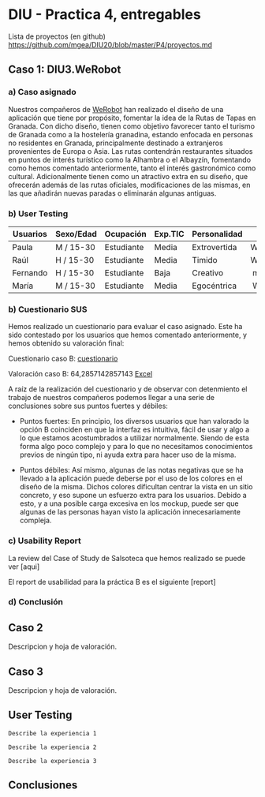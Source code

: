 # DIU - Practica 4, entregables

Lista de proyectos (en github) https://github.com/mgea/DIU20/blob/master/P4/proyectos.md


## Caso 1: DIU3.WeRobot
### a) Caso asignado

   Nuestros compañeros de [WeRobot](https://github.com/Pravila00/DIU21/) han realizado el diseño de una aplicación que tiene por propósito, fomentar la idea de la Rutas de Tapas en Granada. Con dicho diseño, tienen como objetivo favorecer tanto el turismo de Granada como a la hostelería granadina, estando enfocada en personas no residentes en Granada, principalmente destinado a extranjeros provenientes de Europa o Asia.
   Las rutas contendrán restaurantes situados en puntos de interés turístico como la Alhambra o el Albayzín, fomentando como hemos comentado anteriormente, tanto el interés gastronómico como cultural. Adicionalmente tienen como un atractivo extra en su diseño, que ofrecerán además de las rutas oficiales, modificaciones de las mismas, en las que añadirán nuevas paradas o eliminarán algunas antiguas.

### b) User Testing


| Usuarios | Sexo/Edad     | Ocupación   |  Exp.TIC    | Personalidad | Plataforma | TestA/B
| ------------- | -------- | ----------- | ----------- | -----------  | ---------- | ----
| Paula         | M / 15-30   | Estudiante  | Media       | Extrovertida | Web/Mac       | B 
| Raúl          | H / 15-30   | Estudiante  | Media       | Timido       | Web/Windows        | B 
| Fernando      | H / 15-30   | Estudiante  | Baja        | Creativo     | móvil/android      | B 
| María         | M / 15-30   | Estudiante  | Media       | Egocéntrica  | Web/windows        | B 


### b) Cuestionario SUS

Hemos realizado un cuestionario para evaluar el caso asignado. Este ha sido contestado por los usuarios que hemos comentado anteriormente, y hemos obtenido su valoración final:

Cuestionario caso B: [cuestionario](https://docs.google.com/forms/d/1lgUvT59JBG5VwTyruJnsc1PHA-6U85o6CUAaf-5DWSU/edit#responses)

Valoración caso B: 64,2857142857143 [Excel](https://github.com/raulrguez09/DIU21/blob/master/P4/Caso%20B%20(respuestas)-1.xlsx)

A raíz de la realización del cuestionario y de observar con detenmiento el trabajo de nuestros compañeros podemos llegar a una serie de conclusiones sobre sus puntos fuertes y débiles:

- Puntos fuertes: En principio, los diversos usuarios que han valorado la opción B coinciden en que la interfaz es intuitiva, fácil de usar y algo a lo que estamos acostumbrados a utilizar normalmente. Siendo de esta forma algo poco complejo y para lo que no necesitamos conocimientos previos de ningún tipo, ni ayuda extra para hacer uso de la misma. 

- Puntos débiles: Así mismo, algunas de las notas negativas que se ha llevado a la aplicación puede deberse por el uso de los colores en el diseño de la misma. Dichos colores dificultan centrar la vista en un sitio concreto, y eso supone un esfuerzo extra para los usuarios. Debido a esto, y a una posible carga excesiva en los mockup, puede ser que algunas de las personas hayan visto la aplicación innecesariamente compleja. 


### c) Usability Report

La review del Case of Study de Salsoteca que hemos realizado se puede ver [aqui]

El report de usabilidad para la práctica B es el siguiente [report]

### d) Conclusión

## Caso 2

Descripcion y hoja de valoración.  


## Caso 3

Descripcion y hoja de valoración.   

## User Testing

	Describe la experiencia 1

	Describe la experiencia 2

	Describe la experiencia 3


## Conclusiones
